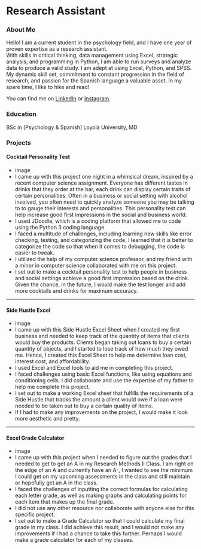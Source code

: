 # Research Assistant

### About Me 
Hello! I am a current student in the psychology field, and I have one year of proven expertise as a research assistant.  
With skills in critical thinking, data management using Excel, strategic analysis, and programming in Python, I am able to run surveys and analyze data to produce a valid study. I am adept at using Excel, Python, and SPSS.  
My dynamic skill set, commitment to constant progression in the field of research, and passion for the Spanish language a valuable asset. In my spare time, I like to hike and read! 
 
You can find me on [LinkedIn](https://www.linkedin.com/in/kathleen-ott-de-vries-832b53266/) or [Instagram](https://www.youtube.com/watch?v=dQw4w9WgXcQ).

### Education 
BSc in [Psychology & Spanish]
Loyola University, MD

### Projects

#### Cocktail Personality Test
 - image
- I came up with this project one night in a whimsical dream, inspired by a recent computer science assignment. Everyone has different tastes in drinks that they order at the bar, each drink can display certain traits of certain personalities. Often in a business or social setting with alcohol involved, you often need to quickly analyze someone you may be talking to to gauge their interests and personalities. This personality test can help increase good first impressions in the social and business world.
- I used JDoodle, which is a coding platform that allowed me to code using the Python 3 coding language.
- I faced a multitude of challenges, including learning new skills like error checking, testing, and categorizing the code. I learned that it is better to categorize the code so that when it comes to debugging, the code is easier to tweak.
- I utilized the help of my computer science professor, and my friend with a minor in computer science collaborated with me on this project.
- I set out to make a cocktail personality test to help people in business and social settings achieve a good first impression based on the drink. Given the chance, in the future, I would make the test longer and add more cocktails and drinks for maximum accuracy.
***

#### Side Hustle Excel
 - image
- I came up with this Side Hustle Excel Sheet when I created my first business and needed to keep track of the quantity of items that clients would buy the products. Clients began taking out loans to buy a certain quantity of objects, and I started to lose track of how much they owed me. Hence, I created this Excel Sheet to help me determine loan cost, interest cost, and affordability.
- I used Excel and Excel tools to aid me in completing this project.
- I faced challenges using basic Excel functions, like using equations and conditioning cells. I did collaborate and use the expertise of my father to help me complete this project.
- I set out to make a working Excel sheet that fulfills the requirements of a Side Hustle that tracks the amount a client would owe if a loan were needed to be taken out to buy a certain quality of items.
- If I had to make any improvements on the project, I would make it look more aesthetic and pretty.
***

#### Excel Grade Calculator
 - image
- I came up with this project when I needed to figure out the grades that I needed to get to get an A in my Research Methods II Class. I am right on the edge of an A and currently have an A-, I wanted to see the minimum I could get on my upcoming assessments in the class and still maintain or hopefully get an A in the class.
- I faced the challenges of inputting the correct formulas for calculating each letter grade, as well as making graphs and calculating points for each item that makes up the final grade.
- I did not use any other resource nor collaborate with anyone else for this specific project.
- I set out to make a Grade Calculator so that I could calculate my final grade in my class. I did achieve this result, and I would not make any improvements if I had a chance to take this further. Perhaps I would make a grade calculator for each of my classes. 
